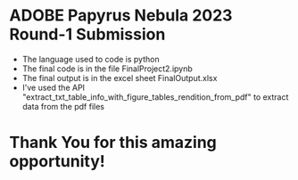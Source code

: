 # ADOBE Papyrus Nebula 2023 Round-1 Submission

* The language used to code is python
* The final code is in the file FinalProject2.ipynb
* The final output is in the excel sheet FinalOutput.xlsx
* I've used the API "extract_txt_table_info_with_figure_tables_rendition_from_pdf" to extract data from the pdf files

# Thank You for this amazing opportunity!